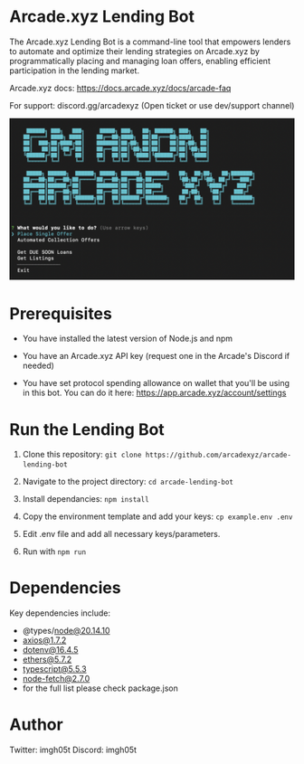 # Arcade.xyz Lending Bot

The Arcade.xyz Lending Bot is a command-line tool that empowers lenders to automate and optimize their lending strategies on Arcade.xyz by programmatically placing and managing loan offers, enabling efficient participation in the lending market.

Arcade.xyz docs: https://docs.arcade.xyz/docs/arcade-faq

For support: discord.gg/arcadexyz (Open ticket or use dev/support channel)

<p align="center">
  <img src="https://github.com/arcadexyz/arcade-lending-bot/blob/main/public/console_screenshot.png?raw=true" alt="Arcade.xyz Lending Bot">
</p>

# Prerequisites

- You have installed the latest version of Node.js and npm

- You have an Arcade.xyz API key (request one in the Arcade's Discord if needed)

- You have set protocol spending allowance on wallet that you'll be using in this bot. You can do it here: https://app.arcade.xyz/account/settings

# Run the Lending Bot

1. Clone this repository: `git clone https://github.com/arcadexyz/arcade-lending-bot`

2. Navigate to the project directory: `cd arcade-lending-bot`

3. Install dependancies: `npm install`

4. Copy the environment template and add your keys: `cp example.env .env`

5. Edit .env file and add all necessary keys/parameters.

6. Run with `npm run`


# Dependencies

Key dependencies include:

- @types/node@20.14.10
- axios@1.7.2
- dotenv@16.4.5
- ethers@5.7.2
- typescript@5.5.3
- node-fetch@2.7.0
- for the full list please check package.json

# Author

Twitter: imgh05t
Discord: imgh05t